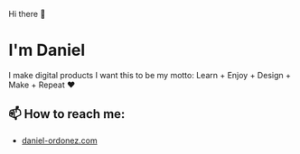Hi there 👋

# I'm Daniel

I make digital products
I want this to be my motto: Learn + Enjoy + Design + Make + Repeat ❤️

## 📫 How to reach me:
- [daniel-ordonez.com](https://daniordonez.com/)
